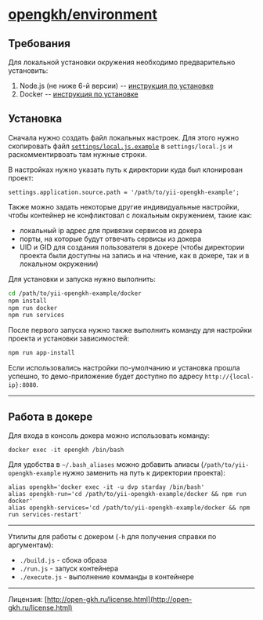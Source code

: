# [opengkh/environment](https://hub.docker.com/r/opengkh/environment/)

## Требования

Для локальной установки окружения необходимо предварительно установить:

1. Node.js (не ниже 6-й версии) -- [инструкция по установке](https://nodejs.org/en/download/package-manager/)
2. Docker -- [инструкция по установке](https://docs.docker.com/engine/installation/)

## Установка

Сначала нужно создать файл локальных настроек. Для этого нужно скопировать файл [`settings/local.js.example`](settings/local.js.example) в `settings/local.js` и раскомментирвоать там нужные строки.

В настройках нужно указать путь к директории куда был клонирован проект:

```
settings.application.source.path = '/path/to/yii-opengkh-example';
```

Также можно задать некоторые другие индивидуальные настройки, чтобы контейнер не конфликтовал с локальным окружением, такие как:

- локальный ip адрес для привязки сервисов из докера
- порты, на которые будут отвечать сервисы из докера
- UID и GID для создания пользователя в докере (чтобы директории проекта были доступны на запись и на чтение, как в докере, так и в локальном окружении)

Для установки и запуска нужно выполнить:

```sh
cd /path/to/yii-opengkh-example/docker
npm install
npm run docker
npm run services
```

После первого запуска нужно также выполнить команду для настройки проекта и установки зависимостей:

```sh
npm run app-install
```

Если использовались настройки по-умолчанию и установка прошла успешно, то демо-приложение будет доступно по адресу `http://{local-ip}:8080`.

---

## Работа в докере

Для входа в консоль докера можно использовать команду:

`docker exec -it opengkh /bin/bash`

Для удобства в `~/.bash_aliases` можно добавить алиасы (`/path/to/yii-opengkh-example` нужно заменить на путь к директории проекта):

```
alias opengkh='docker exec -it -u dvp starday /bin/bash'
alias opengkh-run='cd /path/to/yii-opengkh-example/docker && npm run docker'
alias opengkh-services='cd /path/to/yii-opengkh-example/docker && npm run services-restart'
```

---

Утилиты для работы с докером (`-h` для получения справки по аргументам):

- `./build.js` - сбока образа
- `./run.js` - запуск контейнера
- `./execute.js` - выполнение комманды в контейнере

---
 
Лицензия: [http://open-gkh.ru/license.html](http://open-gkh.ru/license.html)
